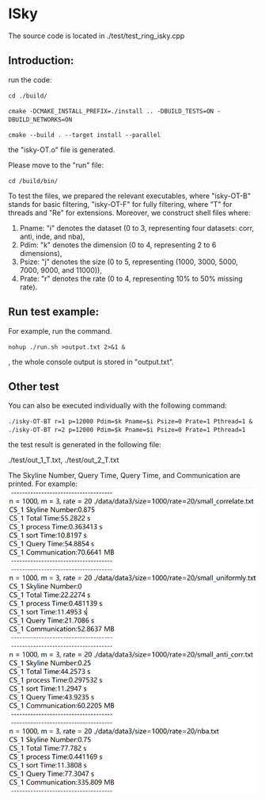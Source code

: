 # ISky
The source code is located in ./test/test_ring_isky.cpp

## Introduction:

run the code:

`cd ./build/`

`cmake -DCMAKE_INSTALL_PREFIX=./install .. -DBUILD_TESTS=ON -DBUILD_NETWORKS=ON`

`cmake --build . --target install --parallel`

the "isky-OT.o" file is generated. 

Please move to the "run" file:

`cd /build/bin/`

To test the files, we prepared the relevant executables, where "isky-OT-B" stands for basic filtering, "isky-OT-F" for fully filtering, where "T" for threads and "Re" for extensions. 
Moreover, we construct shell files where: 

1. Pname: "i" denotes the dataset (0 to 3, representing four datasets: corr, anti, inde, and nba),
2. Pdim: "k" denotes the dimension (0 to 4, representing 2 to 6 dimensions),
3. Psize: "j" denotes the size (0 to 5, representing (1000, 3000, 5000, 7000, 9000, and 11000)),
4. Prate: "r" denotes the rate (0 to 4, representing 10% to 50% missing rate).

## Run test example:

For example, run the command.

`nohup ./run.sh >output.txt 2>&1 &`

, the whole console output is stored in "output.txt".

## Other test

You can also be executed individually with the following command:

`./isky-OT-BT r=1 p=12000 Pdim=$k Pname=$i Psize=0 Prate=1 Pthread=1 & ./isky-OT-BT r=2 p=12000 Pdim=$k Pname=$i Psize=0 Prate=1 Pthread=1`

the test result is generated in the following file:

./test/out_1_T.txt, ./test/out_2_T.txt

The Skyline Number, Query Time, Query Time, and Communication are printed. For example:
<img src="README.assets/image-20240921174217877.png" alt="image-20240921174217877" style="zoom: 67%;" />
